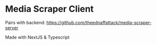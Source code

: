 # Media Scraper Client

Pairs with backend: https://github.com/theednaffattack/media-scraper-server

Made with NextJS & Typescript
